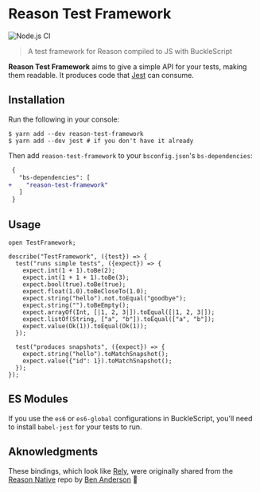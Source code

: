 # Reason Test Framework

![Node.js CI](https://github.com/bloodyowl/reason-test-framework/workflows/Node.js%20CI/badge.svg?branch=master)

> A test framework for Reason compiled to JS with BuckleScript

**Reason Test Framework** aims to give a simple API for your tests, making them readable. It produces code that [Jest](https://jestjs.io) can consume.

## Installation

Run the following in your console:

```console
$ yarn add --dev reason-test-framework
$ yarn add --dev jest # if you don't have it already
```

Then add `reason-test-framework` to your `bsconfig.json`'s `bs-dependencies`:

```diff
 {
   "bs-dependencies": [
+    "reason-test-framework"
   ]
 }
```

## Usage

```reason
open TestFramework;

describe("TestFramework", ({test}) => {
  test("runs simple tests", ({expect}) => {
    expect.int(1 + 1).toBe(2);
    expect.int(1 + 1 + 1).toBe(3);
    expect.bool(true).toBe(true);
    expect.float(1.0).toBeCloseTo(1.0);
    expect.string("hello").not.toEqual("goodbye");
    expect.string("").toBeEmpty();
    expect.arrayOf(Int, [|1, 2, 3|]).toEqual([|1, 2, 3|]);
    expect.listOf(String, ["a", "b"]).toEqual(["a", "b"]);
    expect.value(Ok(1)).toEqual(Ok(1));
  });

  test("produces snapshots", ({expect}) => {
    expect.string("hello").toMatchSnapshot();
    expect.value({"id": 1}).toMatchSnapshot();
  });
});
```

## ES Modules

If you use the `es6` or `es6-global` configurations in BuckleScript, you'll need to install `babel-jest` for your tests to run.

## Aknowledgments

These bindings, which look like [Rely](https://reason-native.com/docs/rely/), were originally shared from the [Reason Native](https://github.com/facebookexperimental/reason-native) repo by [Ben Anderson](https://github.com/bandersongit) 🙏
